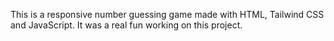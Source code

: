 This is a responsive number guessing game made with HTML, Tailwind CSS and JavaScript. It was a real fun working on this project.
